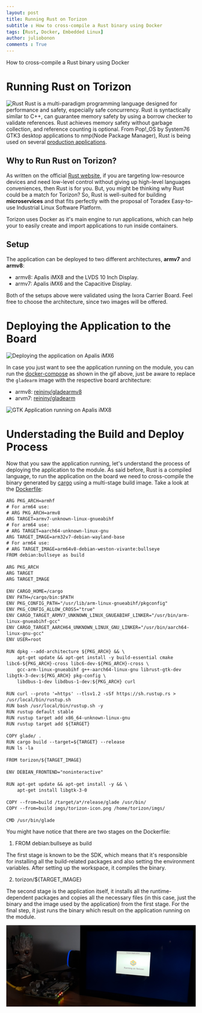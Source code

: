 ```yaml
---
layout: post
title: Running Rust on Torizon
subtitle : How to cross-compile a Rust binary using Docker
tags: [Rust, Docker, Embedded Linux]
author: juliobonon
comments : True
---
```


How to cross-compile a Rust binary using Docker


# Running Rust on Torizon

<img src="https://rustacean.net/assets/rustacean-flat-happy.png" alt="Rust" width="200" height="150" />  Rust is a multi-paradigm programming language designed for performance and safety, especially safe concurrency. Rust is syntactically similar to C++, can guarantee memory safety by using a borrow checker to validate references. Rust achieves memory safety without garbage collection, and reference counting is optional. From Pop!_OS by System76 GTK3 desktop applications to nmp(Node Package Manager), Rust is being used on several [production applications](https://www.rust-lang.org/pt-BR/production/users).

## Why to Run Rust on Torizon?

As written on the official [Rust website](https://www.rust-lang.org/), if you are targeting low-resource devices and need low-level control without giving up high-level languages conveniences, then Rust is for you. But, you might be thinking why Rust could be a match for Torizon? So, Rust is well-suited for building **microservices** and that fits perfectly with the proposal of Toradex Easy-to-use Industrial Linux Software Platform.

Torizon uses Docker as it's main engine to run applications, which can help your to easily create and import applications to run inside containers.

## Setup

The application can be deployed to two different architectures, **armv7** and **armv8**:

 - armv8: Apalis iMX8 and the LVDS 10 Inch Display.
 - armv7: Apalis iMX6 and the Capacitive Display.

Both of the setups above were validated using the Ixora Carrier Board. Feel free to choose the architecture, since two images will be offered.

# Deploying the Application to the Board

![Deploying the application on Apalis iMX6](https://docs.toradex.com/109253-rust-gtk.gif?v=2)

In case you just want to see the application running on the module, you can run the [docker-compose](https://github.com/juliobonon/rustarm/blob/master/gtk-rs/docker-compose.yaml) as shown in the gif above, just be aware to replace the `gladearm` image with the respective board architecture:

- armv8: [reininy/gladearmv8](https://hub.docker.com/repository/docker/reininy/gladearmv8)
- arvm7: [reininy/gladearm](https://hub.docker.com/repository/docker/reininy/gladearm)

![GTK Application running on Apalis iMX8](https://docs.toradex.com/109258-gtk-rs-on-torizon.png?w=600)

# Understading the Build and Deploy Process

Now that you saw the application running, let's understand the process of deploying the application to the module. As said before, Rust is a compiled language, to run the application on the board we need to cross-compile the binary generated by [cargo](https://doc.rust-lang.org/book/ch01-03-hello-cargo.html) using a multi-stage build image. Take a look at the [Dockerfile](https://github.com/juliobonon/rustarm/blob/master/gtk-rs/Dockerfile):

```
ARG PKG_ARCH=armhf
# For arm64 use:
# ARG PKG_ARCH=armv8
ARG TARGET=armv7-unknown-linux-gnueabihf
# For arm64 use:
# ARG TARGET=aarch64-unknown-linux-gnu
ARG TARGET_IMAGE=arm32v7-debian-wayland-base
# For arm64 use:
# ARG TARGET_IMAGE=arm64v8-debian-weston-vivante:bullseye
FROM debian:bullseye as build

ARG PKG_ARCH
ARG TARGET
ARG TARGET_IMAGE

ENV CARGO_HOME=/cargo
ENV PATH=/cargo/bin:$PATH
ENV PKG_CONFIG_PATH="/usr/lib/arm-linux-gnueabihf/pkgconfig"
ENV PKG_CONFIG_ALLOW_CROSS="true"
ENV CARGO_TARGET_ARMV7_UNKNOWN_LINUX_GNUEABIHF_LINKER="/usr/bin/arm-linux-gnueabihf-gcc"
ENV CARGO_TARGET_AARCH64_UNKNOWN_LINUX_GNU_LINKER="/usr/bin/aarch64-linux-gnu-gcc"
ENV USER=root

RUN dpkg --add-architecture ${PKG_ARCH} && \
    apt-get update && apt-get install -y build-essential cmake libc6-${PKG_ARCH}-cross libc6-dev-${PKG_ARCH}-cross \
    gcc-arm-linux-gnueabihf g++-aarch64-linux-gnu librust-gtk-dev libgtk-3-dev:${PKG_ARCH} pkg-config \
    libdbus-1-dev libdbus-1-dev:${PKG_ARCH} curl

RUN curl --proto '=https' --tlsv1.2 -sSf https://sh.rustup.rs > /usr/local/bin/rustup.sh
RUN bash /usr/local/bin/rustup.sh -y
RUN rustup default stable
RUN rustup target add x86_64-unknown-linux-gnu
RUN rustup target add ${TARGET}

COPY glade/ .
RUN cargo build --target=${TARGET} --release
RUN ls -la

FROM torizon/${TARGET_IMAGE}

ENV DEBIAN_FRONTEND="noninteractive"

RUN apt-get update && apt-get install -y && \
    apt-get install libgtk-3-0

COPY --from=build /target/a*/release/glade /usr/bin/
COPY --from=build imgs/torizon-icon.png /home/torizon/imgs/

CMD /usr/bin/glade
```

You might have notice that there are two stages on the Dockerfile:

1. FROM debian:bullseye as build

The first stage is known to be the SDK, which means that it's responsible for installing all the build-related packages and also setting the environment variables. After setting up the workspace, it compiles the binary.

2. torizon/${TARGET_IMAGE}

The second stage is the application itself, it installs all the runtime-dependent packages and copies all the necessary files (in this case, just the binary and the image used by the application) from the first stage. For the final step, it just runs the binary which result on the application running on the module.

![Application Running on the Apalis iMX8 and the LVDS Display](https://github.com/juliobonon/rustarm/blob/master/docs/running-rust-on-torizon.png)

